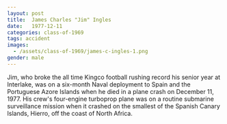 ```yaml
---
layout: post
title:  James Charles "Jim" Ingles
date:   1977-12-11
categories: class-of-1969
tags: accident
images:
  - /assets/class-of-1969/james-c-ingles-1.png
gender: male
---
```

Jim, who broke the all time Kingco football rushing record his senior year at Interlake, was on a six-month Naval deployment to Spain and the Portuguese Azore Islands when he died in a plane crash on December 11, 1977. His crew's four-engine turboprop plane was on a routine submarine surveillance mission when it crashed on the smallest of the Spanish Canary Islands, Hierro, off the coast of North Africa.
